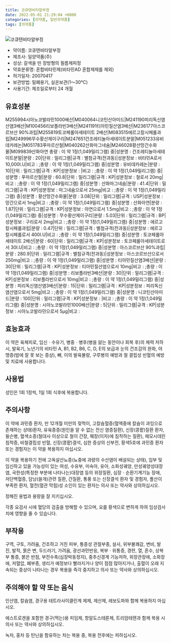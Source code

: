 ```yaml
---
title: 코큐텐비타알부정
date: 2022-05-01 21:29:04 +0800
categories: [의약품, 일반의약품]
tags: [의약품]
---
```

![코큐텐비타알부정](https://nedrug.mfds.go.kr/pbp/cmn/itemImageDownload/151853651029700028)

- 약이름: 코큐텐비타알부정
- 제조사: 일양약품(주)
- 성상: 갈색을 띤 장방형의 필름제피정
- 약효분류명: 혼합비타민제(비타민AD 혼합제제를 제외)
- 허가일자: 20070417
- 보관방법: 밀폐용기, 실온보관(1～30℃)
- 사용기간: 제조일로부터 24 개월
## 유효성분
M255994시아노코발라민1000배산|M040064니코틴산아미드|M241190피리독신염산염3배산|M100456리보플라빈3배산|M241191티아민질산염3배산|M236177아스코르브산 90%과립|M255819토코페롤아세테이트 2배산|M083515에르고칼시페롤과립|M249996무수황산제이구리|M247651건조레티놀아세테이트분말|M051233유비데카레논|M051783푸마르산철|M040262산화마그네슘|M246028황산망간수화물|M099839산화아연
총량 : 이 약 1정(1,049밀리그램) 중|성분명 : 건조레티놀아세테이트분말|분량 : 20|단위 : 밀리그램|규격 : 별첨규격(전과동)|성분정보 : 비타민A로서 10,000I.U|비고 : ;총량 : 이 약 1정(1,049밀리그램) 중|성분명 : 유비데카레논|분량 : 10|단위 : 밀리그램|규격 : KP|성분정보 : |비고 : ;총량 : 이 약 1정(1,049밀리그램) 중|성분명 : 푸마르산철|분량 : 60.8|단위 : 밀리그램|규격 : KP|성분정보 : 철로서 20mg|비고 : ;총량 : 이 약 1정(1,049밀리그램) 중|성분명 : 산화마그네슘|분량 : 41.4|단위 : 밀리그램|규격 : KP|성분정보 : 마그네슘으로서 25mg|비고 : ;총량 : 이 약 1정(1,049밀리그램) 중|성분명 : 황산망간수화물|분량 : 3.08|단위 : 밀리그램|규격 : USP|성분정보 : 망간으로서 1mg|비고 : ;총량 : 이 약 1정(1,049밀리그램) 중|성분명 : 산화아연|분량 : 1.87|단위 : 밀리그램|규격 : KP|성분정보 : 아연으로서 1.5mg|비고 : ;총량 : 이 약 1정(1,049밀리그램) 중|성분명 : 무수황산제이구리|분량 : 5.03|단위 : 밀리그램|규격 : BP|성분정보 : 구리로서 2mg|비고 : ;총량 : 이 약 1정(1,049밀리그램) 중|성분명 : 에르고칼시페롤과립|분량 : 0.47|단위 : 밀리그램|규격 : 별첨규격(전과동)|성분정보 : 에르고칼시페롤로서 400I.U|비고 : ;총량 : 이 약 1정(1,049밀리그램) 중|성분명 : 토코페롤아세테이트 2배산|분량 : 60|단위 : 밀리그램|규격 : KP|성분정보 : 토코페롤아세테이트로서 30I.U|비고 : ;총량 : 이 약 1정(1,049밀리그램) 중|성분명 : 아스코르브산 90%과립|분량 : 280.9|단위 : 밀리그램|규격 : 별첨규격(전과동)|성분정보 : 아스코르브산으로서 250mg|비고 : ;총량 : 이 약 1정(1,049밀리그램) 중|성분명 : 티아민질산염3배산|분량 : 30|단위 : 밀리그램|규격 : KP|성분정보 : 티아민질산염으로서 10mg|비고 : ;총량 : 이 약 1정(1,049밀리그램) 중|성분명 : 리보플라빈3배산|분량 : 30|단위 : 밀리그램|규격 : KP|성분정보 : 리보플라빈으로서 10mg|비고 : ;총량 : 이 약 1정(1,049밀리그램) 중|성분명 : 피리독신염산염3배산|분량 : 15|단위 : 밀리그램|규격 : KP|성분정보 : 피리독신염산염으로서 5mg|비고 : ;총량 : 이 약 1정(1,049밀리그램) 중|성분명 : 니코틴산아미드|분량 : 100|단위 : 밀리그램|규격 : KP|성분정보 : |비고 : ;총량 : 이 약 1정(1,049밀리그램) 중|성분명 : 시아노코발라민1000배산|분량 : 5|단위 : 밀리그램|규격 : KP|성분정보 : 시아노코발라민으로서 5μg|비고 :
## 효능효과
이 약은 육체피로, 임신ㆍ수유기, 병중ㆍ병후(병을 앓는 동안이나 회복 후)의 체력 저하 시, 발육기, 노년기의 비타민 A, B1, B2, B6, C, D, E의 보급과 눈의 건조감의 완화, 야맹증(밤에 잘 못 보는 증상), 뼈, 이의 발육불량, 구루병의 예방과 철 결핍성 빈혈의 예방 및 치료에 사용합니다.

## 사용법
성인은 1회 1정씩, 1일 1회 식후에 복용합니다.

## 주의사항
이 약에 과민증 환자, 만 12개월 미만의 젖먹이, 고칼슘혈증(혈액중에 칼슘이 과잉으로 존재하는 상태)환자, 유육종증(원인을 알 수 없는 전신 염증질환), 신장(콩팥)질환 환자, 윌슨병, 혈색소증(철대사 이상으로 철이 간장, 췌장(이자)에 침착하는 질환), 헤모시데린침착증, 비철결핍성 빈혈, 신장(콩팥)결석, 심한 증상의 신부전, 황색5호에 과민증 환자 또는 경험자는 이 약을 복용하지 마십시오.

이 약을 복용하기 전에 고옥살산뇨증(뇨중에 과량의 수산염이 배설되는 상태), 임부 및 임신하고 있을 가능성이 있는 여성, 수유부, 미숙아, 유아, 소화성궤양, 만성궤양성대장염, 국한성(특정한 부분에 나타나는)대장염 등의 위장질환, 심장ㆍ순환기계기능 장애, 저단백혈증, 담낭(쓸개)관련 질환, 간질환, 통풍 또는 신장결석 환자 및 경험자, 폴산이 부족한 환자, 혈전(혈관 막힘)성 소인이 있는 환자는 의사 또는 약사와 상의하십시오.

정해진 용법과 용량을 잘 지키십시오.

각종 요검사 시에 혈당의 검출을 방해할 수 있으며, 요를 황색으로 변하게 하여 임상검사치에 영향을 줄 수 있습니다.

## 부작용
구역, 구토, 가려움, 건조하고 거친 피부, 통증성 관절부종, 설사, 위부불쾌감, 변비, 발진, 발적, 묽은 변, 두드러기, 가려움, 광선과민반응, 복부ㆍ위통증, 경련, 열, 혼수, 상복부 통증, 붉은 반점, 부전수축(심장박동정지), 중추신경계 기능저하, 위장관장애, 소화장애, 저혈압, 폐부종, 생리가 예정보다 빨라지거나 양이 점점 많아지거나, 출혈이 오래 지속되는 증상이 나타나는 경우 복용을 즉각 중지하고 의사 또는 약사와 상의하십시오.

## 주의해야 할 약 또는 음식
인산염, 칼슘염, 경구용 테트라사이클린계 제제, 제산제, 레보도파와 함께 복용하지 마십시오.

에스트로겐을 포함한 경구(먹는)용 피임제, 항알도스테론제, 트리암테렌과 함께 복용 시 의사 또는 약사와 상의하십시오.

녹차, 홍차 등 탄닌을 함유하는 차는 복용 중, 복용 전후에는 피하십시오.


